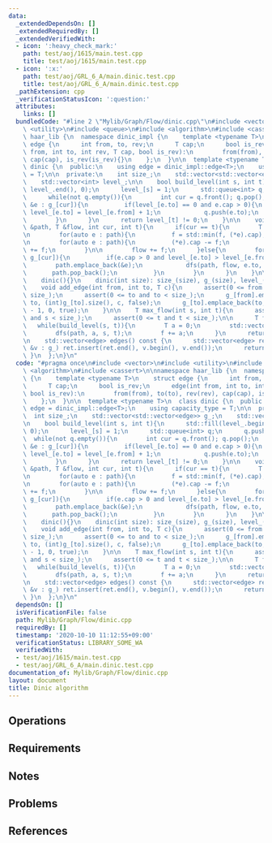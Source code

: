 ```yaml
---
data:
  _extendedDependsOn: []
  _extendedRequiredBy: []
  _extendedVerifiedWith:
  - icon: ':heavy_check_mark:'
    path: test/aoj/1615/main.test.cpp
    title: test/aoj/1615/main.test.cpp
  - icon: ':x:'
    path: test/aoj/GRL_6_A/main.dinic.test.cpp
    title: test/aoj/GRL_6_A/main.dinic.test.cpp
  _pathExtension: cpp
  _verificationStatusIcon: ':question:'
  attributes:
    links: []
  bundledCode: "#line 2 \"Mylib/Graph/Flow/dinic.cpp\"\n#include <vector>\n#include\
    \ <utility>\n#include <queue>\n#include <algorithm>\n#include <cassert>\n\nnamespace\
    \ haar_lib {\n  namespace dinic_impl {\n    template <typename T>\n    struct\
    \ edge {\n      int from, to, rev;\n      T cap;\n      bool is_rev;\n      edge(int\
    \ from, int to, int rev, T cap, bool is_rev):\n        from(from), to(to), rev(rev),\
    \ cap(cap), is_rev(is_rev){}\n    };\n  }\n\n  template <typename T>\n  class\
    \ dinic {\n  public:\n    using edge = dinic_impl::edge<T>;\n    using capacity_type\
    \ = T;\n\n  private:\n    int size_;\n    std::vector<std::vector<edge>> g_;\n\
    \    std::vector<int> level_;\n\n    bool build_level(int s, int t){\n      std::fill(level_.begin(),\
    \ level_.end(), 0);\n      level_[s] = 1;\n      std::queue<int> q;\n      q.push(s);\n\
    \      while(not q.empty()){\n        int cur = q.front(); q.pop();\n        for(auto\
    \ &e : g_[cur]){\n          if(level_[e.to] == 0 and e.cap > 0){\n           \
    \ level_[e.to] = level_[e.from] + 1;\n            q.push(e.to);\n          }\n\
    \        }\n      }\n      return level_[t] != 0;\n    }\n\n    void dfs(std::vector<edge*>\
    \ &path, T &flow, int cur, int t){\n      if(cur == t){\n        T f = std::numeric_limits<T>::max();\n\
    \n        for(auto e : path){\n          f = std::min(f, (*e).cap);\n        }\n\
    \n        for(auto e : path){\n          (*e).cap -= f;\n          g_[e->to][e->rev].cap\
    \ += f;\n        }\n\n        flow += f;\n      }else{\n        for(auto &e :\
    \ g_[cur]){\n          if(e.cap > 0 and level_[e.to] > level_[e.from]){\n    \
    \        path.emplace_back(&e);\n            dfs(path, flow, e.to, t);\n     \
    \       path.pop_back();\n          }\n        }\n      }\n    }\n\n  public:\n\
    \    dinic(){}\n    dinic(int size): size_(size), g_(size), level_(size){}\n\n\
    \    void add_edge(int from, int to, T c){\n      assert(0 <= from and from <\
    \ size_);\n      assert(0 <= to and to < size_);\n      g_[from].emplace_back(from,\
    \ to, (int)g_[to].size(), c, false);\n      g_[to].emplace_back(to, from, (int)g_[from].size()\
    \ - 1, 0, true);\n    }\n\n    T max_flow(int s, int t){\n      assert(0 <= s\
    \ and s < size_);\n      assert(0 <= t and t < size_);\n\n      T f = 0;\n   \
    \   while(build_level(s, t)){\n        T a = 0;\n        std::vector<edge*> path;\n\
    \        dfs(path, a, s, t);\n        f += a;\n      }\n      return f;\n    }\n\
    \n    std::vector<edge> edges() const {\n      std::vector<edge> ret;\n      for(auto\
    \ &v : g_) ret.insert(ret.end(), v.begin(), v.end());\n      return ret;\n   \
    \ }\n  };\n}\n"
  code: "#pragma once\n#include <vector>\n#include <utility>\n#include <queue>\n#include\
    \ <algorithm>\n#include <cassert>\n\nnamespace haar_lib {\n  namespace dinic_impl\
    \ {\n    template <typename T>\n    struct edge {\n      int from, to, rev;\n\
    \      T cap;\n      bool is_rev;\n      edge(int from, int to, int rev, T cap,\
    \ bool is_rev):\n        from(from), to(to), rev(rev), cap(cap), is_rev(is_rev){}\n\
    \    };\n  }\n\n  template <typename T>\n  class dinic {\n  public:\n    using\
    \ edge = dinic_impl::edge<T>;\n    using capacity_type = T;\n\n  private:\n  \
    \  int size_;\n    std::vector<std::vector<edge>> g_;\n    std::vector<int> level_;\n\
    \n    bool build_level(int s, int t){\n      std::fill(level_.begin(), level_.end(),\
    \ 0);\n      level_[s] = 1;\n      std::queue<int> q;\n      q.push(s);\n    \
    \  while(not q.empty()){\n        int cur = q.front(); q.pop();\n        for(auto\
    \ &e : g_[cur]){\n          if(level_[e.to] == 0 and e.cap > 0){\n           \
    \ level_[e.to] = level_[e.from] + 1;\n            q.push(e.to);\n          }\n\
    \        }\n      }\n      return level_[t] != 0;\n    }\n\n    void dfs(std::vector<edge*>\
    \ &path, T &flow, int cur, int t){\n      if(cur == t){\n        T f = std::numeric_limits<T>::max();\n\
    \n        for(auto e : path){\n          f = std::min(f, (*e).cap);\n        }\n\
    \n        for(auto e : path){\n          (*e).cap -= f;\n          g_[e->to][e->rev].cap\
    \ += f;\n        }\n\n        flow += f;\n      }else{\n        for(auto &e :\
    \ g_[cur]){\n          if(e.cap > 0 and level_[e.to] > level_[e.from]){\n    \
    \        path.emplace_back(&e);\n            dfs(path, flow, e.to, t);\n     \
    \       path.pop_back();\n          }\n        }\n      }\n    }\n\n  public:\n\
    \    dinic(){}\n    dinic(int size): size_(size), g_(size), level_(size){}\n\n\
    \    void add_edge(int from, int to, T c){\n      assert(0 <= from and from <\
    \ size_);\n      assert(0 <= to and to < size_);\n      g_[from].emplace_back(from,\
    \ to, (int)g_[to].size(), c, false);\n      g_[to].emplace_back(to, from, (int)g_[from].size()\
    \ - 1, 0, true);\n    }\n\n    T max_flow(int s, int t){\n      assert(0 <= s\
    \ and s < size_);\n      assert(0 <= t and t < size_);\n\n      T f = 0;\n   \
    \   while(build_level(s, t)){\n        T a = 0;\n        std::vector<edge*> path;\n\
    \        dfs(path, a, s, t);\n        f += a;\n      }\n      return f;\n    }\n\
    \n    std::vector<edge> edges() const {\n      std::vector<edge> ret;\n      for(auto\
    \ &v : g_) ret.insert(ret.end(), v.begin(), v.end());\n      return ret;\n   \
    \ }\n  };\n}\n"
  dependsOn: []
  isVerificationFile: false
  path: Mylib/Graph/Flow/dinic.cpp
  requiredBy: []
  timestamp: '2020-10-10 11:12:55+09:00'
  verificationStatus: LIBRARY_SOME_WA
  verifiedWith:
  - test/aoj/1615/main.test.cpp
  - test/aoj/GRL_6_A/main.dinic.test.cpp
documentation_of: Mylib/Graph/Flow/dinic.cpp
layout: document
title: Dinic algorithm
---
```


## Operations

## Requirements

## Notes

## Problems

## References
